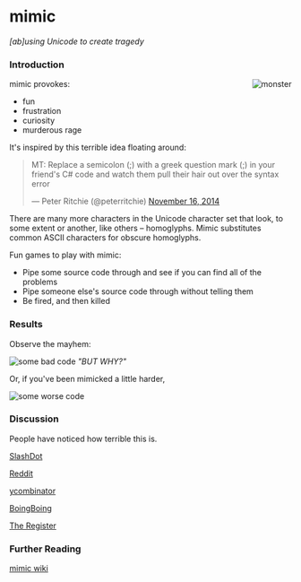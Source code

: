 # mimic
*[ab]using Unicode to create tragedy*

### Introduction

<img alt="monster" align="right"
     src="https://cloud.githubusercontent.com/assets/1236420/10557120/f1faedfe-746b-11e5-8a7b-671bd3e30691.jpg" />

mimic provokes:
- fun
- frustration
- curiosity
- murderous rage

It's inspired by this terrible idea floating around:

<blockquote class="twitter-tweet" lang="en"><p lang="en" dir="ltr">MT: Replace a semicolon (;) with a greek question mark (;) in your friend&#39;s C# code and watch them pull their hair out over the syntax error</p>&mdash; Peter Ritchie (@peterritchie) <a href="https://twitter.com/peterritchie/status/534011965132120064">November 16, 2014</a></blockquote>
<script async src="//platform.twitter.com/widgets.js" charset="utf-8"></script>

There are many more characters in the Unicode character set that look, to some extent or another, like others – homoglyphs. Mimic substitutes common ASCII characters for obscure homoglyphs.

Fun games to play with mimic:
- Pipe some source code through and see if you can find all of the problems
- Pipe someone else's source code through without telling them
- Be fired, and then killed

### Results

Observe the mayhem:

<img alt="some bad code"
     src="https://cloud.githubusercontent.com/assets/1236420/10564931/76507da4-7592-11e5-9971-f6a04ad06298.png" />
*"BUT WHY?"*

Or, if you've been mimicked a little harder,

<img alt="some worse code"
     src="https://cloud.githubusercontent.com/assets/1236420/10564914/f7963ae4-7591-11e5-9b45-f123e42b22f4.png" />

### Discussion

People have noticed how terrible this is.

[SlashDot](http://developers.slashdot.org/story/15/10/24/1759201/mimic-the-evil-script-that-will-drive-programmers-to-insanity)

[Reddit](https://www.reddit.com/r/programming/comments/3pcs0c)

[ycombinator](https://news.ycombinator.com/item?id=10437619)

[BoingBoing](http://boingboing.net/2015/10/23/evil-script-replaces-punctuati.html)

[The Register](http://www.theregister.co.uk/2015/10/25/ruin_your_codevelopers_life_with_mimic_the_unicode_substitution_tool/)

### Further Reading

[mimic wiki](https://github.com/reinderien/mimic/wiki)
